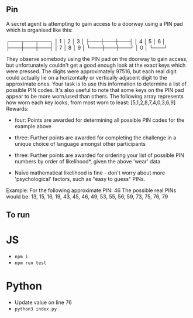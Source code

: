 ## Pin

A secret agent is attempting to gain access to a doorway using a PIN pad which is organised like this:

┌───┬───┬───┐
│ 1 │ 2 │ 3 │
├───┼───┼───┤
│ 4 │ 5 │ 6 │
├───┼───┼───┤
│ 7 │ 8 │ 9 │
└───┼───┼───┘
│ 0 │
└───┘

They observe somebody using the PIN pad on the doorway to gain access, but unfortunately couldn't get a good enough look at the exact keys which were pressed. The digits were approximately 97516, but each real digit could actually lie on a horizontally or vertically adjacent digit to the approximate ones. Your task is to use this information to determine a list of possible PIN codes.
It's also useful to note that some keys on the PIN pad appear to be more worn/used than others. The following array represents how worn each key looks, from most worn to least: [5,1,2,8,7,4,0,3,6,9]
Rewards:

- four: Points are awarded for determining all possible PIN codes for the example above
- three: Further points are awarded for completing the challenge in a unique choice of language amongst other participants
- three: Further points are awarded for ordering your list of possible PIN numbers by order of likelihood\*, given the above 'wear' data

- Naïve mathematical likelihood is fine - don't worry about more 'psychological' factors, such as "easy to guess" PINs.

Example:
For the following approximate PIN: 46
The possible real PINs would be: 13, 15, 16, 19, 43, 45, 46, 49, 53, 55, 56, 59, 73, 75, 76, 79

## To run

# JS

- `npm i`
- `npm run test`

# Python

- Update value on line 76
- `python3 index.py `
